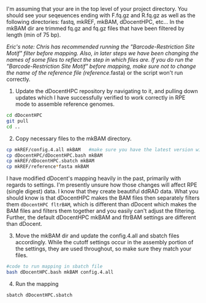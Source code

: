 I'm assuming that your are in the top level of your project directory. You should see your seqeuences ending with F.fq.gz and R.fq.gz as well as the following directories: fastq, mkREF, mkBAM, dDocentHPC, etc... In the mkBAM dir are trimmed fq.gz and fq.gz files that have been filtered by length (min of 75 bp).

*Eric's note: Chris has recommended running the "Barcode-Restriction Site Motif" filter before mapping. Also, in later steps we have been changing the names of some files to reflect the step in which files are.  If you do run the "Barcode-Restriction Site Motif" before mapping, make sure not to change the name of the reference file (reference*.fasta) or the script won't run correctly.

1. Update the dDocentHPC repository by navigating to it, and pulling down updates which I have successfully verified to work correctly in RPE mode to assemble reference genomes.
```bash
cd dDocentHPC
git pull
cd ..
```

2. Copy necessary files to the mkBAM directory.
```bash
cp mkREF/config.4.all mkBAM   #make sure you have the latest version with rainbow merge settings file 09-29-2019
cp dDocentHPC/dDocentHPC.bash mkBAM
cp mkREF/dDocentHPC.sbatch mkBAM
cp mkREF/reference*fasta mkBAM
```

I have modified dDocent's mapping heavily in the past, primarily with regards to settings.  I'm presently unsure how those changes will affect RPE (single digest) data.  I know that they create beautiful ddRAD data.  What you should know is that dDocentHPC makes the BAM files then separately filters them `dDocentHPC fltrBAM`,  which is different than dDocent which makes the BAM files and filters them together and you easily can't adjust  the filtering.  Further, the default dDocentHPC mkBAM and fltrBAM settings are different than dDocent.

3. Move the mkBAM dir and update the config.4.all and sbatch files accordingly.  While the cutoff settings occur in the assembly portion of the settings, they are used throughout, so make sure they match your files.
```bash
#code to run mapping in sbatch file
bash dDocentHPC.bash mkBAM config.4.all
```

4. Run the mapping
```bash
sbatch dDocentHPC.sbatch
```
